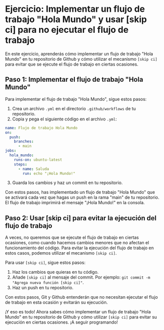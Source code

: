 # Ejercicio: Implementar un flujo de trabajo "Hola Mundo" y usar [skip ci] para no ejecutar el flujo de trabajo

En este ejercicio, aprenderás cómo implementar un flujo de trabajo "Hola Mundo" en tu repositorio de Github y cómo utilizar el mecanismo `[skip ci]` para evitar que se ejecute el flujo de trabajo en ciertas ocasiones.

## Paso 1: Implementar el flujo de trabajo "Hola Mundo"

Para implementar el flujo de trabajo "Hola Mundo", sigue estos pasos:

1. Crea un archivo `.yml` en el directorio `.github/workflows` de tu repositorio.
2. Copia y pega el siguiente código en el archivo `.yml`:

```yaml
name: Flujo de trabajo Hola Mundo
on:
  push:
    branches:
      - main
jobs:
  hola_mundo:
    runs-on: ubuntu-latest
    steps:
      - name: Saluda
        run: echo "¡Hola Mundo!"
```

3. Guarda los cambios y haz un commit en tu repositorio.

Con estos pasos, has implementado un flujo de trabajo "Hola Mundo" que se activará cada vez que hagas un push en la rama "main" de tu repositorio. El flujo de trabajo imprimirá el mensaje "¡Hola Mundo!" en la consola.

## Paso 2: Usar [skip ci] para evitar la ejecución del flujo de trabajo

A veces, no queremos que se ejecute el flujo de trabajo en ciertas ocasiones, como cuando hacemos cambios menores que no afectan el funcionamiento del código. Para evitar la ejecución del flujo de trabajo en estos casos, podemos utilizar el mecanismo `[skip ci]`.

Para usar `[skip ci]`, sigue estos pasos:

1. Haz los cambios que quieras en tu código.
2. Añade `[skip ci]` al mensaje del commit. Por ejemplo: `git commit -m "Agrega nueva función [skip ci]"`.
3. Haz un push en tu repositorio.

Con estos pasos, Git y Github entenderán que no necesitan ejecutar el flujo de trabajo en esta ocasión y evitarán su ejecución.

¡Y eso es todo! Ahora sabes cómo implementar un flujo de trabajo "Hola Mundo" en tu repositorio de Github y cómo utilizar `[skip ci]` para evitar su ejecución en ciertas ocasiones. ¡A seguir programando!
